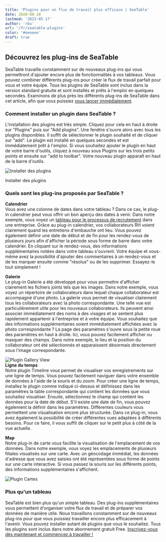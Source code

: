 ```yaml
---
title: 'Plugins pour un flux de travail plus efficace | SeaTable'
date: 2020-08-18
lastmod: '2023-05-17'
author: 'rbu'
url: '/fr/seatable-plugins'
color: '#eeeeee'
draft: true
---
```


## Découvrez les plug-ins de SeaTable

SeaTable travaille constamment sur de nouveaux plug-ins qui vous permettront d'ajouter encore plus de fonctionnalités à vos tableaux. Vous pouvez combiner différents plug-ins pour créer le flux de travail parfait pour vous et votre équipe. Tous les plugins de SeaTable sont inclus dans la version standard gratuite et sont installés et prêts à l'emploi en quelques secondes. Examinons de plus près les différents plug-ins de SeaTable dans cet article, afin que vous puissiez [vous lancer immédiatement](https://seatable.io/fr/enregistrement/).

### Comment installer un plugin dans SeaTable ?

L'installation des plugins est très simple. Cliquez pour cela en haut à droite sur "Plugins" puis sur "Add plugins". Une fenêtre s'ouvre alors avec tous les plugins disponibles. Il suffit de sélectionner le plugin souhaité et de cliquer sur "add". Le plugin est installé en quelques secondes et est immédiatement prêt à l'emploi. Si vous souhaitez ajouter le plugin en haut de votre barre d'outils, cliquez à nouveau sous Plugins sur les trois petits points et ensuite sur "add to toolbar". Votre nouveau plugin apparaît en haut de la barre d'outils.

![Installer des plugins](https://seatable.io/wp-content/uploads/2020/08/Plugins-instaling-.gif)

Installer des plugins

### Quels sont les plug-ins proposés par SeaTable ?

**Calendrier**  
Vous avez une colonne de dates dans votre tableau ? Dans ce cas, le plug-in calendrier peut vous offrir un bon aperçu des dates à venir. Dans notre exemple, vous voyez un [tableau pour le processus de recrutement](https://seatable.io/fr/modele/bdwyaoius76f-0vsreupaa/) dans une entreprise. Grâce au plug-in calendrier, vos collaborateurs RH voient clairement quand les entretiens d'embauche ont lieu. Vous pouvez également définir une date de début et de fin pour les rendez-vous de plusieurs jours afin d'afficher la période sous forme de barre dans votre calendrier. En cliquant sur le rendez-vous, des informations supplémentaires notées dans votre tableau s'ouvrent. Votre équipe et vous-même avez la possibilité d'ajouter des commentaires à un rendez-vous et de les marquer ensuite comme "résolus" ou de les supprimer. Essayez-le tout simplement !

**Galerie**  
Le plug-in Galerie a été développé pour vous permettre d'afficher clairement les fichiers joints tels que les images. Dans notre exemple, vous voyez un répertoire de collaborateurs dans lequel chaque collaborateur est accompagné d'une photo. La galerie vous permet de visualiser clairement tous les collaborateurs avec la photo correspondante. Une telle vue est particulièrement utile pour les nouveaux collaborateurs. Ils peuvent ainsi associer immédiatement des noms à des visages et se sentent plus rapidement appartenir à l'entreprise et à votre équipe. Vous souhaitez que des informations supplémentaires soient immédiatement affichées avec la photo correspondante ? La page des paramètres s'ouvre sous la petite roue des paramètres en haut à droite. Ici, vous pouvez facilement afficher ou masquer des champs. Dans notre exemple, le lieu et la position du collaborateur ont été sélectionnés et apparaissent désormais directement sous l'image correspondante.

![Plugin Gallery View](https://seatable.de/wp-content/uploads/2020/08/Bildschirmfoto-2020-08-19-um-09.52.29.png)  
**Ligne du temps**  
Notre plugin Timeline vous permet de visualiser vos enregistrements sur une ligne de temps. Vous pouvez facilement naviguer dans votre ensemble de données à l'aide de la souris et du zoom. Pour créer une ligne de temps, installez le plugin comme indiqué ci-dessus et définissez dans les paramètres la table correspondante qui contient les données que vous souhaitez visualiser. Ensuite, sélectionnez le champ qui contient les données pour la date de début. S'il existe une date de fin, vous pouvez également la définir dans les paramètres. Différentes couleurs vous permettent une visualisation encore plus structurée. Dans ce plug-in, vous avez également la possibilité de créer différentes vues adaptées à différents besoins. Pour ce faire, il vous suffit de cliquer sur le petit plus à côté de la vue actuelle.

**Map**  
Notre plug-in de carte vous facilite la visualisation de l'emplacement de vos données. Dans notre exemple, vous voyez les emplacements de plusieurs filiales visualisés sur une carte. Avec un géocodage immédiat, les données d'adresse que vous avez saisies ont été représentées sous forme de points sur une carte interactive. Si vous passez la souris sur les différents points, des informations supplémentaires s'affichent.

![Plugin Cartes ](https://seatable.de/wp-content/uploads/2020/08/Bildschirmfoto-2020-08-19-um-10.34.17.png)

### Plus qu'un tableau

SeaTable est bien plus qu'un simple tableau. Des plug-ins supplémentaires vous permettent d'organiser votre flux de travail et de préparer vos données de manière utile. Nous travaillons constamment sur de nouveaux plug-ins pour que vous puissiez travailler encore plus efficacement à l'avenir. Vous pouvez installer autant de plugins que vous le souhaitez. Tous les plugins sont inclus dans notre abonnement gratuit Free. [Inscrivez-vous dès maintenant et commencez à travailler !](https://seatable.io/fr/enregistrement/)
